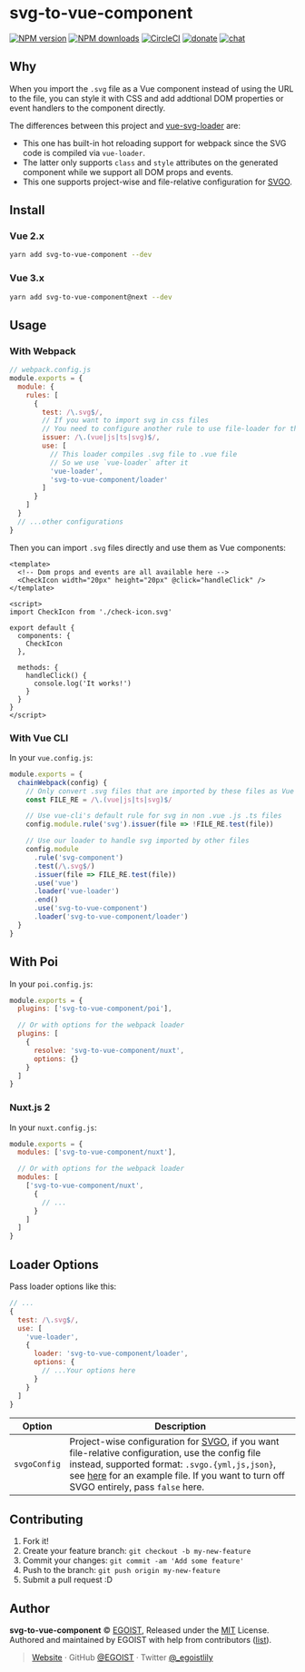 # svg-to-vue-component

[![NPM version](https://badgen.net/npm/v/svg-to-vue-component)](https://npmjs.com/package/svg-to-vue-component) [![NPM downloads](https://badgen.net/npm/dm/svg-to-vue-component)](https://npmjs.com/package/svg-to-vue-component) [![CircleCI](https://badgen.net/circleci/github/egoist/svg-to-vue-component/master)](https://circleci.com/gh/egoist/svg-to-vue-component/tree/master) [![donate](https://badgen.net/badge/support%20me/donate/ff69b4)](https://patreon.com/egoist) [![chat](https://badgen.net/badge/chat%20on/discord/7289DA)](https://chat.egoist.moe)

## Why

When you import the `.svg` file as a Vue component instead of using the URL to the file, you can style it with CSS and add addtional DOM properties or event handlers to the component directly.

The differences between this project and [vue-svg-loader](https://github.com/visualfanatic/vue-svg-loader) are:

- This one has built-in hot reloading support for webpack since the SVG code is compiled via `vue-loader`.
- The latter only supports `class` and `style` attributes on the generated component while we support all DOM props and events.
- This one supports project-wise and file-relative configuration for [SVGO](https://github.com/svg/svgo).

## Install

### Vue 2.x

```bash
yarn add svg-to-vue-component --dev
```
### Vue 3.x

```bash
yarn add svg-to-vue-component@next --dev
```

## Usage

### With Webpack

```js
// webpack.config.js
module.exports = {
  module: {
    rules: [
      {
        test: /\.svg$/,
        // If you want to import svg in css files
        // You need to configure another rule to use file-loader for that
        issuer: /\.(vue|js|ts|svg)$/,
        use: [
          // This loader compiles .svg file to .vue file
          // So we use `vue-loader` after it
          'vue-loader',
          'svg-to-vue-component/loader'
        ]
      }
    ]
  }
  // ...other configurations
}
```

Then you can import `.svg` files directly and use them as Vue components:

```vue
<template>
  <!-- Dom props and events are all available here -->
  <CheckIcon width="20px" height="20px" @click="handleClick" />
</template>

<script>
import CheckIcon from './check-icon.svg'

export default {
  components: {
    CheckIcon
  },

  methods: {
    handleClick() {
      console.log('It works!')
    }
  }
}
</script>
```

### With Vue CLI

In your `vue.config.js`:

```js
module.exports = {
  chainWebpack(config) {
    // Only convert .svg files that are imported by these files as Vue component
    const FILE_RE = /\.(vue|js|ts|svg)$/

    // Use vue-cli's default rule for svg in non .vue .js .ts files
    config.module.rule('svg').issuer(file => !FILE_RE.test(file))

    // Use our loader to handle svg imported by other files
    config.module
      .rule('svg-component')
      .test(/\.svg$/)
      .issuer(file => FILE_RE.test(file))
      .use('vue')
      .loader('vue-loader')
      .end()
      .use('svg-to-vue-component')
      .loader('svg-to-vue-component/loader')
  }
}
```

## With Poi

In your `poi.config.js`:

```js
module.exports = {
  plugins: ['svg-to-vue-component/poi'],

  // Or with options for the webpack loader
  plugins: [
    {
      resolve: 'svg-to-vue-component/nuxt',
      options: {}
    }
  ]
}
```

### Nuxt.js 2

In your `nuxt.config.js`:

```js
module.exports = {
  modules: ['svg-to-vue-component/nuxt'],

  // Or with options for the webpack loader
  modules: [
    ['svg-to-vue-component/nuxt',
      {
        // ...
      }
    ]
  ]
}
```

## Loader Options

Pass loader options like this:

```js
// ...
{
  test: /\.svg$/,
  use: [
    'vue-loader',
    {
      loader: 'svg-to-vue-component/loader',
      options: {
        // ...Your options here
      }
    }
  ]
}
```

| Option       | Description                                                                                                                                                                                                                                                                                                                     |
| ------------ | ------------------------------------------------------------------------------------------------------------------------------------------------------------------------------------------------------------------------------------------------------------------------------------------------------------------------------- |
| `svgoConfig` | Project-wise configuration for [SVGO](https://github.com/svg/svgo), if you want file-relative configuration, use the config file instead, supported format: `.svgo.{yml,js,json}`, see [here](https://github.com/svg/svgo/blob/master/.svgo.yml) for an example file. If you want to turn off SVGO entirely, pass `false` here. |

## Contributing

1. Fork it!
2. Create your feature branch: `git checkout -b my-new-feature`
3. Commit your changes: `git commit -am 'Add some feature'`
4. Push to the branch: `git push origin my-new-feature`
5. Submit a pull request :D

## Author

**svg-to-vue-component** © [EGOIST](https://github.com/egoist), Released under the [MIT](./LICENSE) License.<br>
Authored and maintained by EGOIST with help from contributors ([list](https://github.com/egoist/svg-to-vue-component/contributors)).

> [Website](https://egoist.sh) · GitHub [@EGOIST](https://github.com/egoist) · Twitter [@\_egoistlily](https://twitter.com/_egoistlily)
